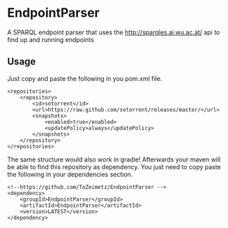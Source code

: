 # EndpointParser
A SPARQL endpoint parser that uses the http://sparqles.ai.wu.ac.at/ api to find up and running endpoints

## Usage
Just copy and paste the following in you pom.xml file. 

```
<repositories>
    <repository>
        <id>sotorrent</id>
        <url>https://raw.github.com/sotorrent/releases/master/</url>
        <snapshots>
            <enabled>true</enabled>
            <updatePolicy>always</updatePolicy>
        </snapshots>
    </repository>
</repositories>
```

The same structure would also work in gradle! Afterwards your maven will be able to find this repository as dependency. You just need to copy paste the following in your dependencies section.

```
<!--https://github.com/ToZeimetz/EndpointParser -->
<dependency>
    <groupId>EndpointParser</groupId>
    <artifactId>EndpointParser</artifactId>
    <version>LATEST</version>
</dependency>
```
